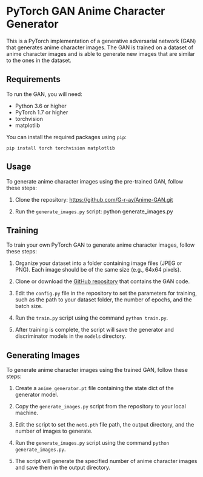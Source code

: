 # PyTorch GAN Anime Character Generator

This is a PyTorch implementation of a generative adversarial network (GAN) that generates anime character images. The GAN is trained on a dataset of anime character images and is able to generate new images that are similar to the ones in the dataset.

## Requirements

To run the GAN, you will need:

- Python 3.6 or higher
- PyTorch 1.7 or higher
- torchvision
- matplotlib

You can install the required packages using `pip`:

``` pip install torch torchvision matplotlib ```


## Usage

To generate anime character images using the pre-trained GAN, follow these steps:

1. Clone the repository: https://github.com/G-r-ay/Anime-GAN.git


2. Run the `generate_images.py` script: python generate_images.py

## Training

To train your own PyTorch GAN to generate anime character images, follow these steps:

1. Organize your dataset into a folder containing image files (JPEG or PNG). Each image should be of the same size (e.g., 64x64 pixels).

2. Clone or download the [GitHub repository](https://github.com/yourusername/pytorch-gan-anime) that contains the GAN code.

3. Edit the `config.py` file in the repository to set the parameters for training, such as the path to your dataset folder, the number of epochs, and the batch size.

4. Run the `train.py` script using the command `python train.py`.

5. After training is complete, the script will save the generator and discriminator models in the `models` directory.

## Generating Images

To generate anime character images using the trained GAN, follow these steps:

1. Create a `anime_generator.pt` file containing the state dict of the generator model.

2. Copy the `generate_images.py` script from the repository to your local machine.

3. Edit the script to set the `netG.pth` file path, the output directory, and the number of images to generate.

4. Run the `generate_images.py` script using the command `python generate_images.py`.

5. The script will generate the specified number of anime character images and save them in the output directory.
